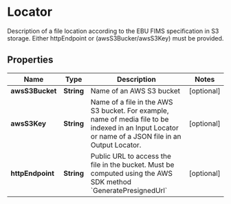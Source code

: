 

# Locator

Description of a file location according to the EBU FIMS specification in S3 storage.  Either httpEndpoint or (awsS3Bucker/awsS3Key) must be provided.
## Properties

Name | Type | Description | Notes
------------ | ------------- | ------------- | -------------
**awsS3Bucket** | **String** | Name of an AWS S3 bucket |  [optional]
**awsS3Key** | **String** | Name of a file in the AWS S3 bucket. For example, name of media file to be indexed in an Input Locator or name of a JSON file in an Output Locator. |  [optional]
**httpEndpoint** | **String** | Public URL to access the file in the bucket. Must be computed using the AWS SDK method &#x60;GeneratePresignedUrl&#x60; |  [optional]



